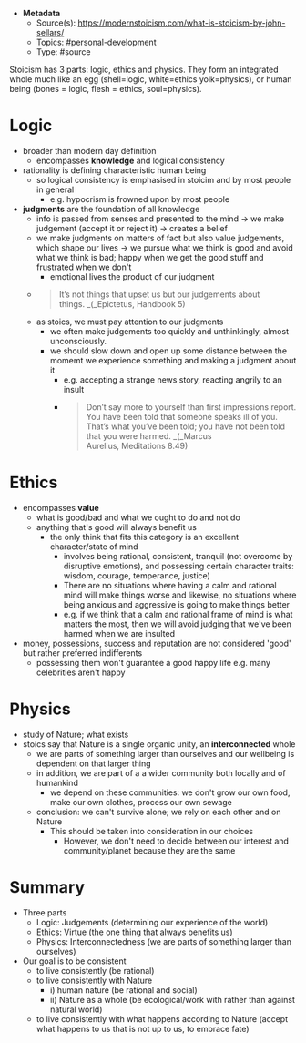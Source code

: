 

- **Metadata** 
	- Source(s): https://modernstoicism.com/what-is-stoicism-by-john-sellars/
	- Topics:  #personal-development
	- Type: #source

Stoicism has 3 parts: logic, ethics and physics. They form an integrated whole much like an egg (shell=logic, white=ethics yolk=physics), or human being (bones = logic, flesh = ethics, soul=physics).

# Logic
- broader than modern day definition
	- encompasses **knowledge** and logical consistency
- rationality is defining characteristic human being
	- so logical consistency is emphasised in stoicim and by most people in general
		- e.g. hypocrism is frowned upon by most people
- **judgments** are the foundation of all knowledge 
	- info is passed from senses and presented to the mind -> we make judgement (accept it or reject it) -> creates a belief
	- we make judgments on matters of fact but also value judgements, which shape our lives -> we pursue what we think is good and avoid what we think is bad; happy when we get the good stuff and frustrated when we don't
		- emotional lives the product of our judgment
	- > It’s not things that upset us but our judgements about things. _(_Epictetus, Handbook 5)
	- as stoics, we must pay attention to our judgments
		- we often make judgements too quickly and unthinkingly, almost unconsciously.
		- we should slow down and open up some distance between the momemt we experience something and making a judgment about it
			- e.g. accepting a strange news story, reacting angrily to an insult
			- > Don’t say more to yourself than first impressions report. You have been told that someone speaks ill of you. That’s what you’ve been told; you have not been told that you were harmed. _(_Marcus Aurelius, Meditations 8.49)

# Ethics
- encompasses **value**
	- what is good/bad and what we ought to do and not do
	- anything that's good will always benefit us
		- the only think that fits this category is an excellent character/state of mind
			- involves being rational, consistent, tranquil (not overcome by disruptive emotions), and possessing certain character traits: wisdom, courage, temperance, justice)
			- There are no situations where having a calm and rational mind will make things worse and likewise, no situations where being anxious and aggressive is going to make things better
			- e.g. if we think that a calm and rational frame of mind is what matters the most, then we will avoid judging that we've been harmed when we are insulted
- money, possessions, success and reputation are not considered 'good' but rather preferred indifferents
	- possessing them won't guarantee a good happy life e.g. many celebrities aren't happy

# Physics
- study of Nature; what exists
- stoics say that Nature is a single organic unity, an **interconnected** whole
	- we are parts of something larger than ourselves and our wellbeing is dependent on that larger thing
	- in addition, we are part of a a wider community both locally and of humankind
		- we depend on these communities: we don't grow our own food, make our own clothes, process our own sewage
	- conclusion: we can't survive alone; we rely on each other and on Nature
		- This should be taken into consideration in our choices
			- However, we don't need to decide between our interest and community/planet because they are the same


# Summary
- Three parts
	-   Logic: Judgements (determining our experience of the world)
	-   Ethics: Virtue (the one thing that always benefits us)
	-   Physics: Interconnectedness (we are parts of something larger than ourselves)
- Our goal is to be consistent
	- to live consistently (be rational)
	- to live consistently with Nature 
		- i)  human nature (be rational and social)
		- ii) Nature as a whole (be ecological/work with rather than against natural world)
	- to live consistently with what happens according to Nature (accept what happens to us that is not up to us, to embrace fate)